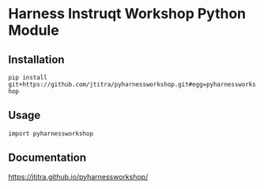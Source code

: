 # Harness Instruqt Workshop Python Module

## Installation

`pip install git+https://github.com/jtitra/pyharnessworkshop.git#egg=pyharnessworkshop`

## Usage 

```
import pyharnessworkshop
```

## Documentation

https://jtitra.github.io/pyharnessworkshop/

